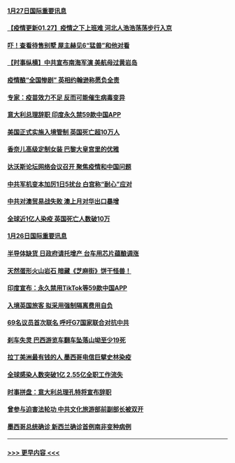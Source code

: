 #### [1月27日国际重要讯息](../pages/prog202/a103041127.md?t=01272251) 
#### [【疫情更新01.27】疫情之下上班难 河北人浩浩荡荡步行入京](../pages/prog202/a103034335.md?t=01272251) 
#### [吓！查看待售别墅 屋主赫见6“猛兽”和他对看](../pages/prog202/a103040975.md?t=01272251) 
#### [【时事纵横】中共宣布南海军演 美航母过黄岩岛](../pages/prog202/a103040330.md?t=01272251) 
#### [疫情酿“全国惨剧” 英相约翰逊称愿负全责](../pages/prog202/a103040885.md?t=01272251) 
#### [专家：疫苗效力不足 反而可能催生病毒变异](../pages/prog202/a103040690.md?t=01272251) 
#### [意大利总理辞职 印度永久禁59款中国APP](../pages/prog202/a103040771.md?t=01272251) 
#### [美国正式实施入境管制 英国死亡超10万人](../pages/prog202/a103040755.md?t=01272251) 
#### [香奈儿高级定制女装 巴黎大皇宫里的优雅](../pages/prog202/a103040736.md?t=01272251) 
#### [达沃斯论坛网络会议召开 聚焦疫情和中国问题](../pages/prog202/a103040732.md?t=01272251) 
#### [中共军机变本加厉1日5扰台  白宫称“耐心”应对](../pages/prog202/a103040641.md?t=01272251) 
#### [中共对澳贸易战失败 澳上月对华出口暴增](../pages/prog202/a103040616.md?t=01272251) 
#### [全球近1亿人染疫 英国死亡人数破10万](../pages/prog202/a103040532.md?t=01272251) 
#### [1月26日国际重要讯息](../pages/prog202/a103040371.md?t=01272251) 
#### [半导体缺货 日政府请托增产 台车用芯片蕴酿调涨](../pages/prog202/a103040179.md?t=01272251) 
#### [天然蛋形火山岩石 暗藏《芝麻街》饼干怪兽！](../pages/prog202/a103040173.md?t=01272251) 
#### [印度宣布：永久禁用TikTok等59款中国APP](../pages/prog202/a103040159.md?t=01272251) 
#### [入境英国旅客 拟采用强制隔离费用自负](../pages/prog202/a103040104.md?t=01272251) 
#### [69名议员首次联名 呼吁G7国家联合对抗中共](../pages/prog202/a103040093.md?t=01272251) 
#### [刹车失灵 巴西游览车翻车坠落山坳至少19死](../pages/prog202/a103040084.md?t=01272251) 
#### [拉丁美洲最有钱的人 墨西哥电信巨擘史林染疫](../pages/prog202/a103040064.md?t=01272251) 
#### [全球感染人数突破1亿 2.55亿全职工作流失](../pages/prog202/a103039979.md?t=01272251) 
#### [时事拼盘：意大利总理孔特将宣布辞职](../pages/prog202/a103039935.md?t=01272251) 
#### [曾参与迫害法轮功 中共文化旅游部前副部长被双开](../pages/prog202/a103039785.md?t=01272251) 
#### [墨西哥总统确诊 新西兰确诊首例南非变种病例](../pages/prog202/a103039765.md?t=01272251) 

----
#### [ >>> 更早内容 <<< ](../indexes/prog202-earlier.md)
